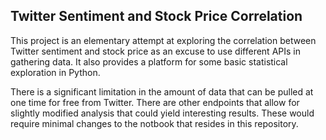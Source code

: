 ## Twitter Sentiment and Stock Price Correlation
This project is an elementary attempt at exploring the correlation between Twitter sentiment and stock price as an excuse to use different APIs in gathering data. 
It also provides a platform for some basic statistical exploration in Python.

There is a significant limitation in the amount of data that can be pulled at one time for free from Twitter. There are other endpoints that allow for slightly modified analysis that could yield interesting results. These would require minimal changes to the notbook that resides in this repository.
